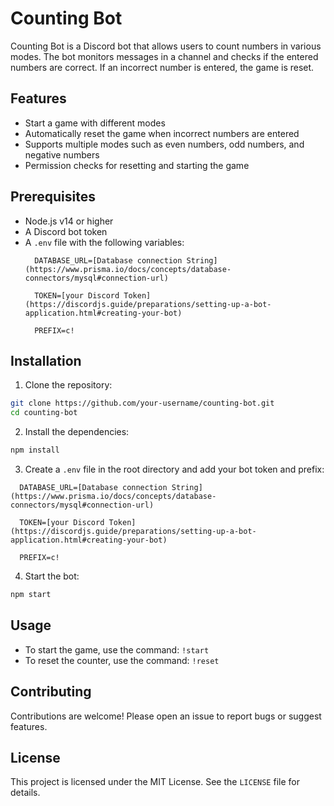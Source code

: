 # Counting Bot

Counting Bot is a Discord bot that allows users to count numbers in various modes. The bot monitors messages in a channel and checks if the entered numbers are correct. If an incorrect number is entered, the game is reset.

## Features

- Start a game with different modes
- Automatically reset the game when incorrect numbers are entered
- Supports multiple modes such as even numbers, odd numbers, and negative numbers
- Permission checks for resetting and starting the game

## Prerequisites

- Node.js v14 or higher
- A Discord bot token
- A `.env` file with the following variables:
  ```
    DATABASE_URL=[Database connection String](https://www.prisma.io/docs/concepts/database-connectors/mysql#connection-url)

    TOKEN=[your Discord Token](https://discordjs.guide/preparations/setting-up-a-bot-application.html#creating-your-bot)

    PREFIX=c!
  ```

## Installation

1. Clone the repository:
  ```sh
  git clone https://github.com/your-username/counting-bot.git
  cd counting-bot
  ```

2. Install the dependencies:
  ```sh
  npm install
  ```

3. Create a `.env` file in the root directory and add your bot token and prefix:
  ```
    DATABASE_URL=[Database connection String](https://www.prisma.io/docs/concepts/database-connectors/mysql#connection-url)

    TOKEN=[your Discord Token](https://discordjs.guide/preparations/setting-up-a-bot-application.html#creating-your-bot)

    PREFIX=c!
  ```

4. Start the bot:
  ```sh
  npm start
  ```

## Usage

- To start the game, use the command: `!start`
- To reset the counter, use the command: `!reset`

## Contributing

Contributions are welcome! Please open an issue to report bugs or suggest features.

## License

This project is licensed under the MIT License. See the `LICENSE` file for details.
